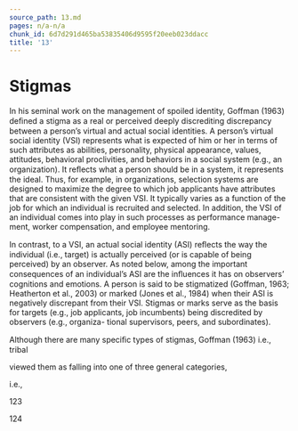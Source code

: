 ```yaml
---
source_path: 13.md
pages: n/a-n/a
chunk_id: 6d7d291d465ba53835406d9595f20eeb023ddacc
title: '13'
---
```

# Stigmas

In his seminal work on the management of spoiled identity, Goffman (1963) deﬁned a stigma as a real or perceived deeply discrediting discrepancy between a person’s virtual and actual social identities. A person’s virtual social identity (VSI) represents what is expected of him or her in terms of such attributes as abilities, personality, physical appearance, values, attitudes, behavioral proclivities, and behaviors in a social system (e.g., an organization). It reﬂects what a person should be in a system, it represents the ideal. Thus, for example, in organizations, selection systems are designed to maximize the degree to which job applicants have attributes that are consistent with the given VSI. It typically varies as a function of the job for which an individual is recruited and selected. In addition, the VSI of an individual comes into play in such processes as performance manage- ment, worker compensation, and employee mentoring.

In contrast, to a VSI, an actual social identity (ASI) reﬂects the way the individual (i.e., target) is actually perceived (or is capable of being perceived) by an observer. As noted below, among the important consequences of an individual’s ASI are the inﬂuences it has on observers’ cognitions and emotions. A person is said to be stigmatized (Goffman, 1963; Heatherton et al., 2003) or marked (Jones et al., 1984) when their ASI is negatively discrepant from their VSI. Stigmas or marks serve as the basis for targets (e.g., job applicants, job incumbents) being discredited by observers (e.g., organiza- tional supervisors, peers, and subordinates).

Although there are many speciﬁc types of stigmas, Goffman (1963) i.e., tribal

viewed them as falling into one of three general categories,

i.e.,

123

124
